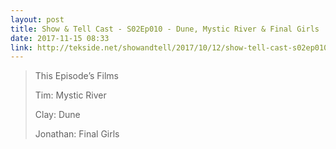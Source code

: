 ```yaml
---
layout: post
title: Show & Tell Cast - S02Ep010 - Dune, Mystic River & Final Girls
date: 2017-11-15 08:33
link: http://tekside.net/showandtell/2017/10/12/show-tell-cast-s02ep010-dune-mystic-river-final-girls
---
```


> This Episode’s Films
> 
> Tim: Mystic River
> 
> Clay: Dune
> 
> Jonathan: Final Girls

​